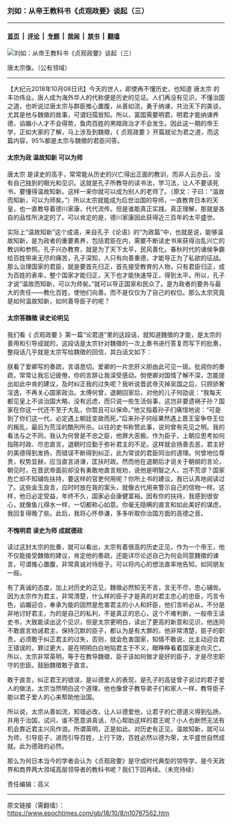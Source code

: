 ### 刘如：从帝王教科书《贞观政要》谈起（三）

---

#### [首页](../../../..?n10767562) &nbsp;|&nbsp; [评论](../../../../../epoch-comment?n10767562) &nbsp;|&nbsp; [专题](../../../../../epoch-special?n10767562) &nbsp;|&nbsp; [禁闻](../../../../../epoch-news?n10767562) &nbsp;|&nbsp; [禁书](../../../../../books?n10767562) &nbsp;|&nbsp; [翻墙](https://github.com/gfw-breaker/nogfw/blob/master/README.md?n10767562)


<div><img alt="刘如：从帝王教科书《贞观政要》谈起（三）" class="attachment-djy_600_400 size-djy_600_400 wp-post-image" src="https://i.epochtimes.com/assets/uploads/2018/10/224419_medium-600x400.jpg"/>
<div class="caption">
 <p>
  唐太宗像。（公有领域）
 </p>
</div></div><hr/><div class="post_content" id="artbody" itemprop="articleBody">
 <!-- article content begin -->
 <p>
  【大纪元2018年10月08日讯】今天的世人，即使再不懂历史，也知道
  <ok href="https://www.epochtimes.com/gb/tag/%E5%94%90%E5%A4%AA%E5%AE%97.html">
   唐太宗
  </ok>
  的丰功伟业。唐人成为海外华人的代称便是历史的见证。人们再没有见识，不懂治国之道，也听说过唐太宗与群臣推心置腹，从善如流，勇于纳谏，共治天下的美谈，尤其是他与魏徵的故事，可谓妇孺皆知。所以，富国需要明君，明君才能纳谏养德，谄媚小人才不会得势，鱼肉百姓的黑暗政治才不会发生。因此这一期的帝王学，正如大家的了解，马上涉及到魏徵，《
  <ok href="https://www.epochtimes.com/gb/tag/%E8%B4%9E%E8%A7%82%E6%94%BF%E8%A6%81.html">
   贞观政要
  </ok>
  》开篇就论为君之道，而这篇内容，95%都是太宗与魏徵的君臣问答。
 </p>
 <h4>
  <strong>
   太宗为政
  </strong>
  <strong>
  </strong>
  <strong>
   温故知新
  </strong>
  <strong>
  </strong>
  <strong>
   可以为师
  </strong>
 </h4>
 <p>
  <ok href="https://www.epochtimes.com/gb/tag/%E5%94%90%E5%A4%AA%E5%AE%97.html">
   唐太宗
  </ok>
  是读史的高手，常常能从历史的兴亡得出正面的教训，而非人云亦云，没有自己独到的眼光和见识。这就是孔子所教导的读书法，学习法，让人不要读死书，要懂得温故知新。这样一来你就可以成为别人的老师了。（原文：子曰：“温故而知新，可以为师矣。”）所以太宗就能成为后世治国的导师，一直教育日本的天皇，也一直教导着德川家康，代代流传。但是谁能真正实践，真正理解，那就是各自的品性所决定的了。可以肯定的是，德川家康因此获得近三百年的太平盛世。
 </p>
 <p>
  实际上“温故知新”这个成语，来自孔子《论语》的“为政篇”中，也就是说，能够温故知新，是为政者的重要素养，包括君臣在内，需要不断读史书来获得治乱兴亡的教训和参照。孔子兴办教育，就是为了天下太平，民风善化。春秋时代的诸侯争霸给百姓带来无尽的痛苦，孔子深知，人只有向善重德，才能导正为了私欲的征战。那么治理国家的君臣，就是要首先归正，首先接受教育的人物，只有君臣归正，成为百姓的表率，整个国家才能归正，天下也才能快速导正，得到太平。所以，孔子才说“温故而知新，可以为师矣。”就可以导正国家和民众了。是为政者的要务与最大的责任——教化百姓，使他们向善。而不是仅仅为了自己的权位。那么太宗究竟是如何温故知新，如何善导臣子的呢？
 </p>
 <h4>
  <strong>
   太宗答魏徵
  </strong>
  <strong>
  </strong>
  <strong>
   读史论明见
  </strong>
 </h4>
 <p>
  我们看《
  <ok href="https://www.epochtimes.com/gb/tag/%E8%B4%9E%E8%A7%82%E6%94%BF%E8%A6%81.html">
   贞观政要
  </ok>
  》第一篇“论君道”里的这段话，就知道魏徵的才能，是太宗的善用和引导成就的，这段话是太宗针对魏徵的一次上奏书进行答复而写下的批奏，整段话几乎就是太宗写给魏徵的回信，其白话文如下：
 </p>
 <p>
  朕看了爱卿写的奏疏，言语恳切。爱卿的一片忠肝义胆由此可见一斑。批阅你的奏疏，常常让我忘记疲倦，你的言辞让我深受感动。倘使卿对国情了解不深，怎能提出如此中肯的建议，及时纠正我的过失呢？我听说晋武帝灭掉吴国之后，只顾骄奢淫逸，不再关心国家政治。太傅何曾，退朝回家后，对他的儿子何劭说：“我每天都见皇上不谈治国大略，没有远虑，而只说一些生活俗事，这岂非要遗祸子孙？国家在你这一代还不至于大乱，你暂且可以保命。”他又指着孙子们痛惜地说：“可是到了你们这一代，必定遇上朝廷变故而死。”后来孙子何绥果然遇上晋王室争夺王位的叛乱，最后为荒淫的酷刑所杀。以往的史书称赞此事，说何曾有先见之明。我的看法与之不同，我认为何曾是不忠之臣，他罪大恶极。作为臣子，上朝应思考如何指陈时政、尽忠直言，退朝时应勤于弥补君主的不足。这样就会扬善去恶，君主好的美德得到发扬，而错误不断得到纠正，此为常说的君臣同治的道理。何曾地位尊贵，权势显赫，应当直言进谏，匡扶时政。然而他在退朝后才说关于朝纲的言论，朝见时，在晋武帝面前却没有勇敢地直言规劝，说他是明智之人，岂不荒谬？国家危亡却不知辅佐扶持，要这样的官吏何用呢？你所上书的建议，我已认真地阅读过了。这些金玉良言，应时时放在我的案头，就像古代用来警示自己的信物一样。这样，他日必定受益，年终不久，国家必会康健富裕。因有你的扶持，我感到很安心，就像鱼儿得水一样，一切都称心如意。你毫无隐瞒的直言和如此美好的谋虑，我回复得晚了些。此后，我将心怀恭谦，多多听取你治国方面的高德之音。
 </p>
 <h4>
  <strong>
   不愧明君
  </strong>
  <strong>
  </strong>
  <strong>
   读史为师
  </strong>
  <strong>
  </strong>
  <strong>
   成就德政
  </strong>
 </h4>
 <p>
  读过这封太宗的批奏，就可以看出，太宗有着很高的历史正见，作为一个帝王，他不仅能接受魏徵的建议，肯定他的奏疏，还能详尽论述自己为何会同意魏徵的谏言，可谓推心置腹，非常真诚对待臣子。可以将内心的想法直率地告知，如同朋友一般。
 </p>
 <p>
  有了真诚的态度，加上对历史的正见，魏徵必然知无不言，言无不尽，忠心辅佐。因为太宗作为君主，非常清楚，什么样的臣子才是真的对君主忠心的忠臣，巧言令色，谄媚迎合，奉承为能的固然是危害君主的小人和奸臣，他们言听必从，不分是非地讨好君主，为的是自己的私利，不是真正的忠心，这个不难判断，一般帝王读史书，大致能读出这个见识，但是太宗更明白，读出了更高的新意和见识，他连同不敢直言劝诫君主，保持沉默的臣子，都认为是有大罪的，他非常清楚，臣子的职责，必须敢于纠正君主的过失，否则，就会危害国家，知情不敢说，比主动迎合君王错误的，罪过更大，是在明明白白地陷君主于不义，眼睁睁看着国家走向灭亡。所以，太宗非常英明，等于在教导魏徵，臣子该如何做才是好的臣子，才是尽忠职守的忠臣。鼓励魏徵敢于直言。
 </p>
 <p>
  敢于直言，纠正君王的错误，是以德爱人的表现，是孔子的高徒曾子说过的君子爱人的做法，太宗当然明白这个道理，他也像曾子教导弟子们和家人一样，教导臣子能以君子爱人的心来帮助他治国。
 </p>
 <p>
  所以说，太宗从善如流，知错必改，让人以德爱他，让君子的仁德道义得到弘扬，并用于治国，试问，谁不愿意讲真话，尽心帮助这样的君王呢？小人也断然无法有机会靠近君主兴风作浪。所谓英明，正是如此。对历史有正见，温故知新，就可以为师，引导臣子，进而引导百姓，上行下效，百姓必然以德为荣，太平盛世自然成就。此为德政的必然。
 </p>
 <p>
  那么为何日本当今的学者会认为《贞观政要》是守成时代典型的领导学，是今天政界和商界两大领域高层领导者的教科书呢？我们下回再续。（未完待续）
 </p>
 <p>
  责任编辑：高义
 </p>
 <!-- article content end -->
 <div id="below_article_ad">
 </div>
</div>


---

原文链接（需翻墙）：https://www.epochtimes.com/gb/18/10/8/n10767562.htm